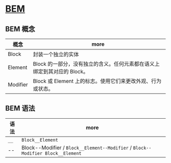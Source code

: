 # [BEM](http://getbem.com/)

## BEM 概念

| 概念     | more                                                                     |
| -------- | ------------------------------------------------------------------------ |
| Block    | 封装一个独立的实体                                                       |
| Element  | Block 的一部分，没有独立的含义。任何元素都在语义上绑定到其对应的 Block。 |
| Modifier | Block 或 Element 上的标志。使用它们来更改外观、行为或状态。              |

## BEM 语法

| 语法 | more                                                                            |
| ---- | ------------------------------------------------------------------------------- |
| `__` | `Block__Element`                                                                |
| --   | Block--Modifier / `Block__Element--Modifier` / `Block--Modifier Block__Element` |

